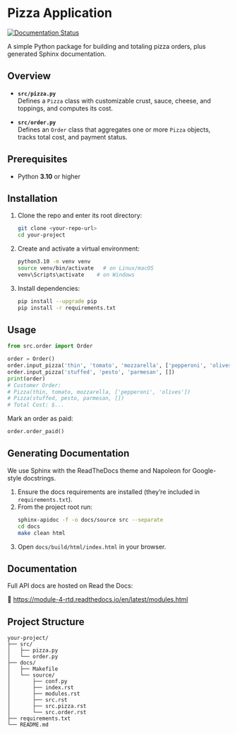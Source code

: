 # Pizza Application

[![Documentation Status](https://readthedocs.org/projects/module-4-rtd/badge/?version=latest)](https://module-4-rtd.readthedocs.io/en/latest/modules.html)

A simple Python package for building and totaling pizza orders, plus generated Sphinx documentation.

## Overview

- **`src/pizza.py`**  
  Defines a `Pizza` class with customizable crust, sauce, cheese, and toppings, and computes its cost.

- **`src/order.py`**  
  Defines an `Order` class that aggregates one or more `Pizza` objects, tracks total cost, and payment status.

## Prerequisites

- Python **3.10** or higher

## Installation

1. Clone the repo and enter its root directory:
   ```bash
   git clone <your-repo-url>
   cd your-project
   ```
2. Create and activate a virtual environment:
   ```bash
   python3.10 -m venv venv
   source venv/bin/activate   # on Linux/macOS
   venv\Scripts\activate    # on Windows
   ```
3. Install dependencies:
   ```bash
   pip install --upgrade pip
   pip install -r requirements.txt
   ```

## Usage

```python
from src.order import Order

order = Order()
order.input_pizza('thin', 'tomato', 'mozzarella', ['pepperoni', 'olives'])
order.input_pizza('stuffed', 'pesto', 'parmesan', [])
print(order)
# Customer Order:
# Pizza(thin, tomato, mozzarella, ['pepperoni', 'olives'])
# Pizza(stuffed, pesto, parmesan, [])
# Total Cost: $...
```

Mark an order as paid:
```python
order.order_paid()
```

## Generating Documentation

We use Sphinx with the ReadTheDocs theme and Napoleon for Google-style docstrings.

1. Ensure the docs requirements are installed (they’re included in `requirements.txt`).
2. From the project root run:
   ```bash
   sphinx-apidoc -f -o docs/source src --separate
   cd docs
   make clean html
   ```
3. Open `docs/build/html/index.html` in your browser.  

## Documentation

Full API docs are hosted on Read the Docs:

🔗 https://module-4-rtd.readthedocs.io/en/latest/modules.html

## Project Structure

```
your-project/
├── src/
│   ├── pizza.py
│   └── order.py
├── docs/
│   ├── Makefile
│   └── source/
│       ├── conf.py
│       ├── index.rst
│       ├── modules.rst
│       ├── src.rst
│       ├── src.pizza.rst
│       └── src.order.rst
├── requirements.txt
└── README.md
```
